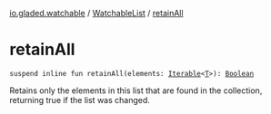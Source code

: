 [io.gladed.watchable](../index.md) / [WatchableList](index.md) / [retainAll](./retain-all.md)

# retainAll

`suspend inline fun retainAll(elements: `[`Iterable`](https://kotlinlang.org/api/latest/jvm/stdlib/kotlin.collections/-iterable/index.html)`<`[`T`](index.md#T)`>): `[`Boolean`](https://kotlinlang.org/api/latest/jvm/stdlib/kotlin/-boolean/index.html)

Retains only the elements in this list that are found in the collection, returning true if the list was
changed.

